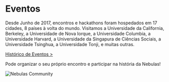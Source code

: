 # Eventos

Desde Junho de 2017, encontros e hackathons foram hospedados em 17 cidades, 8 países à volta do mundo. Visitamos a Universidade da California, Berkeley, a Universidade de Nova Iorque, a Universidade Columbia, a Universidade Harvard, a Universidade da Singapura de Ciências Sociais, a Universidade Tsinghua, a Universidade Tonji, e muitas outras.

[Histórico de Eventos >](https://medium.com/nebulasio/nebulas-events-7a8674690d77)

Pode organizar o seu próprio encontro e participar na história da Nebulas!

![Nebulas Community](https://nebulas.io/assets/images/community/events.jpg)
